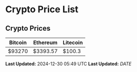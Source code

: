 # Crypto Price List

## Crypto Prices
| Bitcoin | Ethereum | Litecoin |
| ------- | -------- | -------- |
| $93270 | $3393.57 | $100.3 |
**Last Updated:** 2024-12-30 05:49 UTC
**Last Updated:** $DATE$
